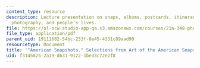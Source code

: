 ```yaml
---
content_type: resource
description: Lecture presentation on snaps, albums, postcards, itinerants, everyday
  photography, and people's lives.
file: https://ol-ocw-studio-app-qa.s3.amazonaws.com/courses/21a-348-photography-and-truth-spring-2008/f31458252a19d63191221be33c72e2f8_MIT21A_348S08_snapshotsA.pdf
file_type: application/pdf
parent_uid: 19111682-54bc-253f-8e45-4331c89aad90
resourcetype: Document
title: '"American Snapshots." Selections from Art of the American Snapshot.'
uid: f3145825-2a19-d631-9122-1be33c72e2f8
---
```

